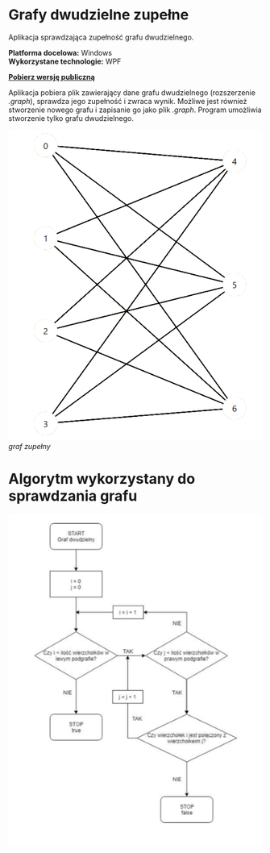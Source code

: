 # Grafy dwudzielne zupełne
Aplikacja sprawdzająca zupełność grafu dwudzielnego.

**Platforma docelowa:** Windows  
**Wykorzystane technologie:** WPF

[**Pobierz wersję publiczną**](https://github.com/BialyPingwin/grafy-dwudzielne/releases/tag/v1.0)

Aplikacja pobiera plik zawierający dane grafu dwudzielnego (rozszerzenie *.graph*), sprawdza jego zupełność  i zwraca wynik. Możliwe jest również stworzenie nowego grafu i zapisanie go jako plik *.graph*. Program umożliwia stworzenie tylko grafu dwudzielnego. 

![Graf zupełny](https://github.com/BialyPingwin/grafy-dwudzielne/blob/master/extras/Graf.png?raw=true)  
*graf zupełny*

# Algorytm wykorzystany do sprawdzania grafu
![Algorytm](https://github.com/BialyPingwin/grafy-dwudzielne/blob/master/extras/algorytm.png?raw=true)

